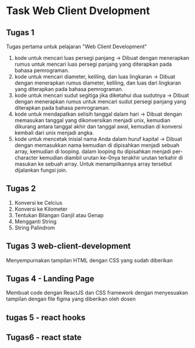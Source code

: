 # Task Web Client Dvelopment

## Tugas 1

Tugas pertama untuk pelajaran "Web Client Development"

1. kode untuk mencari luas persegi panjang ->
   Dibuat dengan menerapkan rumus untuk mencari luas persegi panjang yang diterapkan pada bahasa pemrograman.
2. kode untuk mencari diameter, keliling, dan luas lingkaran ->
   Dibuat dengan menerapkan rumus diameter, keliling, dan luas dari lingkaran yang diterapkan pada bahasa pemrograman.
3. kode untuk mencari sudut segitiga jika diketahui dua sudutnya ->
   Dibuat dengan menerapkan rumus untuk mencari sudut persegi panjang yang diterapkan pada bahasa pemrograman.
4. kode untuk mendapatkan selisih tanggal dalam hari ->
   Dibuat dengan memasukan tanggal yang dikonversikan menjadi unix, kemudian dikurang antara tanggal akhir dan tanggal awal, kemudian di konversi kembali dari unix menjadi angka.
5. kode untuk mencetak inisial nama Anda dalam huruf kapital ->
   Dibuat dengan memasukkan nama kemudian di dipisahkan menjadi sebuah array, kemudian di looping. dalam looping itu dipisahkan menjadi per-character kemudian diambil urutan ke-0nya terakhir urutan terkahir di masukan ke sebuah array. Untuk menampilkannya array tersebut dijalankan fungsi join.

## Tugas 2

1. Konversi ke Celcius
2. Konversi ke Kilometer
3. Tentukan Bilangan Ganjil atau Genap
4. Mengganti String
5. String Palindrom

## Tugas 3 web-client-development

Menyempurnakan tampilan HTML dengan CSS yang sudah diberikan

## Tugas 4 - Landing Page

Membuat code dengan ReactJS dan CSS framework dengan menyesuakan tampilan dengan file figma yang diberikan oleh dosen

## tugas 5 - react hooks

## Tugas6 - react state
